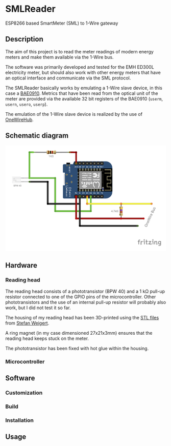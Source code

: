 # SMLReader
ESP8266 based SmartMeter (SML) to 1-Wire gateway

## Description
The aim of this project is to read the meter readings of modern energy meters and make them available via the 1-Wire bus.

The software was primarily developed and tested for the EMH ED300L electricity meter, but should also work with other energy meters that have an optical interface and communicate via the SML protocol.

The SMLReader basically works by emulating a 1-Wire slave device, in this case a [BAE0910](http://www.brain4home.eu/downloads/BAE0910-datasheet.pdf).
Metrics that have been read from the optical unit of the meter are provided via the available 32 bit registers of the BAE0910 (`userm`, `usern`, `usero`, `userp`).

The emulation of the 1-Wire slave device is realized by the use of [OneWireHub](https://github.com/orgua/OneWireHub).


## Schematic diagram
![Schematic diagram](doc/media/SMLReader_Schema.png)


## Hardware

### Reading head

The reading head consists of a phototransistor (BPW 40) and a 1 kΩ pull-up resistor connected to one of the GPIO pins of the microcontroller.
Other phototransistors and the use of an internal pull-up resistor will probably also work, but I did not test it so far.

The housing of my reading head has been 3D-printed using the [STL files](http://www.stefan-weigert.de/php_loader/sml.php) from [Stefan Weigert](http://www.stefan-weigert.de). 

A ring magnet (in my case dimensioned 27x21x3mm) ensures that the reading head keeps stuck on the meter.

The phototransistor has been fixed with hot glue within the housing.

### Microcontroller

## Software

### Customization

### Build

### Installation

## Usage
